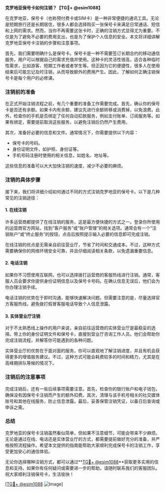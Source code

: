 **克罗地亚保号卡如何注销？【TG💪+ @esim1088】**

在克罗地亚，保号卡（也称预付费卡或SIM卡）是一种非常便捷的通讯工具。无论是短期旅行还是长期居住，很多人都会选择购买一张保号卡来满足日常通话、短信和上网的需求。然而，当你不再需要这张卡时，正确的注销方式显得尤为重要。不仅是为了避免不必要的费用支出，也是为了保护个人信息的安全。本文将详细讲解克罗地亚保号卡注销的步骤和注意事项。

首先，我们需要明确什么是保号卡。保号卡是一种不需要签订长期合约的移动通信服务，用户可以根据自己的需求充值并使用。这种卡的灵活性很高，适合各种临时性需求，比如游客、短期工作者或者学生等。但正因为它的便捷性，很多人在使用结束后可能忘记及时注销，从而导致额外的费用产生。因此，了解如何正确注销保号卡是每个用户的必修课。

### **注销前的准备**
在正式开始注销流程之前，有几个重要的准备工作需要完成。首先，确认你的保号卡是否还有余额。如果卡内有余额，建议先进行余额转移或消费掉，以免浪费。此外，检查你的手机是否绑定了任何自动扣款服务，例如支付账单、订阅服务等。如果有绑定，需要提前取消这些服务，以避免注销后仍然产生费用。

其次，准备好必要的信息和文件。通常情况下，你需要提供以下内容：
- 保号卡的号码。
- 身份证明文件，如护照、身份证等。
- 手机号码注册时使用的相关信息，如姓名、地址等。

这些信息的准备可以大大加快注销的速度，减少不必要的麻烦。

### **注销的具体步骤**
接下来，我们将详细介绍如何通过不同的方式注销克罗地亚的保号卡。以下是几种常见的注销途径：

#### **1. 在线注销**
许多运营商都提供了在线注销的服务，这是最方便快捷的方式之一。登录你所使用的运营商官方网站，找到“客户服务”或“账户管理”的相关选项。通常会有一个“注销账户”或“终止服务”的按钮，点击后按照提示输入必要的信息即可完成注销。

在线注销的优点是无需亲自前往营业厅，节省了时间和交通成本。不过，这种方式需要确保你的网络环境安全可靠，并且仔细阅读相关条款，以免遗漏重要信息。

#### **2. 电话注销**
如果你不习惯使用互联网，也可以选择拨打运营商的客服热线进行注销。通常，客服人员会要求你提供身份证明信息以及保号卡号码。在确认信息无误后，他们会为你办理注销手续。

电话注销的优势在于即时沟通，能够快速解决问题。但需要注意的是，尽量选择官方客服热线，避免拨打假冒客服电话导致个人信息泄露。

#### **3. 实体营业厅注销**
对于不太熟悉线上操作的用户来说，亲自前往运营商的实体营业厅是最稳妥的选择。带上你的身份证明文件和保号卡，直接到营业厅咨询工作人员。他们会帮助你完成注销流程，并解答你可能遇到的各种问题。

实体营业厅的优势在于面对面的服务，你可以直观地了解注销进度，并且有机会获得更多的增值服务建议。不过，这种方式可能会耗费较多的时间和精力，尤其是在高峰期排队等候的情况下。

### **注销后的注意事项**
完成注销后，还有一些后续事项需要注意。首先，检查你的银行账户和电子钱包，确保没有因保号卡注销而产生的额外扣费。其次，清理与该手机号相关的社交媒体账号和其他在线服务，防止信息泄露。最后，妥善保管注销凭证，以备日后查询或申诉之需。

### **总结**
克罗地亚的保号卡注销虽然看似简单，但如果不注意细节，可能会带来不少麻烦。无论是通过在线、电话还是实体营业厅的方式，都需要提前做好充分的准备，并严格按照流程操作。希望本文提供的指南能帮助大家顺利完成保号卡的注销工作，享受更加安心的通信体验。

无论你选择哪种注销方式，都可以通过**[TG💪+ @esim1088](https://t.me/s/esim1088)**获取更多实用的信息和支持。如果你有任何疑问或需要进一步的帮助，请随时联系我们的客服团队。祝大家顺利注销保号卡，生活愉快！

[[TG💪+ @esim1088](https://t.me/s/esim1088) ![Image](https://i.postimg.cc/4NQfJmqS/Snipaste-2025-05-13-00-14-12.png)]